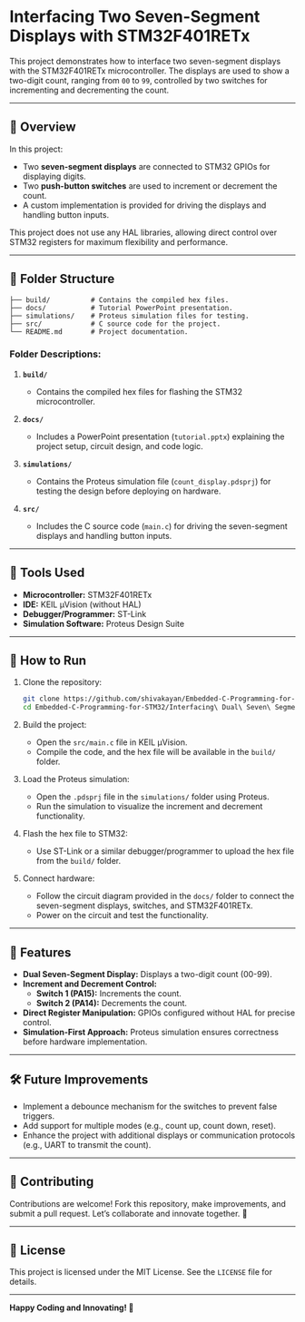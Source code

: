 # Interfacing Two Seven-Segment Displays with STM32F401RETx  

This project demonstrates how to interface two seven-segment displays with the STM32F401RETx microcontroller. The displays are used to show a two-digit count, ranging from `00` to `99`, controlled by two switches for incrementing and decrementing the count.

---

## 🚀 **Overview**  

In this project:  
- Two **seven-segment displays** are connected to STM32 GPIOs for displaying digits.  
- Two **push-button switches** are used to increment or decrement the count.  
- A custom implementation is provided for driving the displays and handling button inputs.  

This project does not use any HAL libraries, allowing direct control over STM32 registers for maximum flexibility and performance.

---

## 📂 **Folder Structure**  

```plaintext
├── build/          # Contains the compiled hex files.
├── docs/           # Tutorial PowerPoint presentation.
├── simulations/    # Proteus simulation files for testing.
├── src/            # C source code for the project.
└── README.md       # Project documentation.
```

### Folder Descriptions:  

1. **`build/`**  
   - Contains the compiled hex files for flashing the STM32 microcontroller.  

2. **`docs/`**  
   - Includes a PowerPoint presentation (`tutorial.pptx`) explaining the project setup, circuit design, and code logic.  

3. **`simulations/`**  
   - Contains the Proteus simulation file (`count_display.pdsprj`) for testing the design before deploying on hardware.  

4. **`src/`**  
   - Includes the C source code (`main.c`) for driving the seven-segment displays and handling button inputs.

---

## 🔧 **Tools Used**  

- **Microcontroller:** STM32F401RETx  
- **IDE:** KEIL µVision (without HAL)  
- **Debugger/Programmer:** ST-Link  
- **Simulation Software:** Proteus Design Suite  

---

## 📑 **How to Run**  

1. Clone the repository:  
   ```bash
   git clone https://github.com/shivakayan/Embedded-C-Programming-for-STM32.git
   cd Embedded-C-Programming-for-STM32/Interfacing\ Dual\ Seven\ Segment\ Display\ and\ 2\ switches\ with\ STM32

   ```  

2. Build the project:  
   - Open the `src/main.c` file in KEIL µVision.  
   - Compile the code, and the hex file will be available in the `build/` folder.  

3. Load the Proteus simulation:  
   - Open the `.pdsprj` file in the `simulations/` folder using Proteus.  
   - Run the simulation to visualize the increment and decrement functionality.  

4. Flash the hex file to STM32:  
   - Use ST-Link or a similar debugger/programmer to upload the hex file from the `build/` folder.  

5. Connect hardware:  
   - Follow the circuit diagram provided in the `docs/` folder to connect the seven-segment displays, switches, and STM32F401RETx.  
   - Power on the circuit and test the functionality.  

---

## 📌 **Features**  

- **Dual Seven-Segment Display:** Displays a two-digit count (00-99).  
- **Increment and Decrement Control:**  
  - **Switch 1 (PA15):** Increments the count.  
  - **Switch 2 (PA14):** Decrements the count.  
- **Direct Register Manipulation:** GPIOs configured without HAL for precise control.  
- **Simulation-First Approach:** Proteus simulation ensures correctness before hardware implementation.  

---

## 🛠️ **Future Improvements**  

- Implement a debounce mechanism for the switches to prevent false triggers.  
- Add support for multiple modes (e.g., count up, count down, reset).  
- Enhance the project with additional displays or communication protocols (e.g., UART to transmit the count).  

---

## 🤝 **Contributing**  

Contributions are welcome! Fork this repository, make improvements, and submit a pull request. Let’s collaborate and innovate together. 🚀  

---

## 📜 **License**  

This project is licensed under the MIT License. See the `LICENSE` file for details.  

---

**Happy Coding and Innovating! 🚀**  
